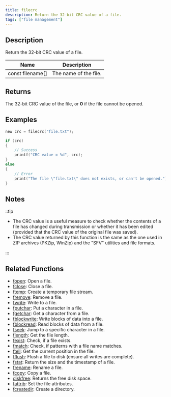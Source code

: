 ```yaml
---
title: filecrc
description: Return the 32-bit CRC value of a file.
tags: ["file management"]
---
```


<VersionWarn version='omp v1.1.0.2612' />

<LowercaseNote />

## Description

Return the 32-bit CRC value of a file.

| Name             | Description           |
| ---------------- | --------------------- |
| const filename[] | The name of the file. |

## Returns

The 32-bit CRC value of the file, or **0** if the file cannot be opened.

## Examples

```c
new crc = filecrc("file.txt");

if (crc)
{
    // Success
    printf("CRC value = %d", crc);
}
else
{
    // Error
    print("The file \"file.txt\" does not exists, or can't be opened.");
}
```

## Notes

::tip

- The CRC value is a useful measure to check whether the contents of a file has changed during transmission or whether it has been edited (provided that the CRC value of the original file was saved).
- The CRC value returned by this function is the same as the one used in ZIP archives (PKZip, WinZip) and the "SFV" utilities and file formats.

:::

## Related Functions

- [fopen](fopen): Open a file.
- [fclose](fclose): Close a file.
- [ftemp](ftemp): Create a temporary file stream.
- [fremove](fremove): Remove a file.
- [fwrite](fwrite): Write to a file.
- [fputchar](fputchar): Put a character in a file.
- [fgetchar](fgetchar): Get a character from a file.
- [fblockwrite](fblockwrite): Write blocks of data into a file.
- [fblockread](fblockread): Read blocks of data from a file.
- [fseek](fseek): Jump to a specific character in a file.
- [flength](flength): Get the file length.
- [fexist](fexist): Check, if a file exists.
- [fmatch](fmatch): Check, if patterns with a file name matches.
- [ftell](ftell): Get the current position in the file.
- [fflush](fflush): Flush a file to disk (ensure all writes are complete).
- [fstat](fstat): Return the size and the timestamp of a file.
- [frename](frename): Rename a file.
- [fcopy](fcopy): Copy a file.
- [diskfree](diskfree): Returns the free disk space.
- [fattrib](fattrib): Set the file attributes.
- [fcreatedir](fcreatedir): Create a directory.
